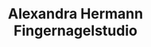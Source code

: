 ---
title: "Alexandra Hermann Fingernagelstudio"
url: /kaltennordheim/alexandra-hermann-fingernagelstudio/
shop: Kosmetik
---